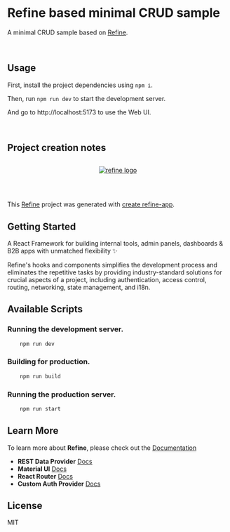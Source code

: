 # Refine based minimal CRUD sample

A minimal CRUD sample based on [Refine](https://refine.dev/).

<br/>

## Usage

First, install the project dependencies using `npm i`.

Then, run `npm run dev` to start the development server.

And go to http://localhost:5173 to use the Web UI.

<br/>

## Project creation notes

<div align="center" style="margin: 30px;">
    <a href="https://refine.dev">
    <img alt="refine logo" src="https://refine.ams3.cdn.digitaloceanspaces.com/readme/refine-readme-banner.png">
    </a>
</div>
<br/>

This [Refine](https://github.com/refinedev/refine) project was generated with [create refine-app](https://github.com/refinedev/refine/tree/master/packages/create-refine-app).

## Getting Started

A React Framework for building internal tools, admin panels, dashboards & B2B apps with unmatched flexibility ✨

Refine's hooks and components simplifies the development process and eliminates the repetitive tasks by providing industry-standard solutions for crucial aspects of a project, including authentication, access control, routing, networking, state management, and i18n.

## Available Scripts

### Running the development server.

```bash
    npm run dev
```

### Building for production.

```bash
    npm run build
```

### Running the production server.

```bash
    npm run start
```

## Learn More

To learn more about **Refine**, please check out the [Documentation](https://refine.dev/docs)

-   **REST Data Provider** [Docs](https://refine.dev/docs/core/providers/data-provider/#overview)
-   **Material UI** [Docs](https://refine.dev/docs/ui-frameworks/mui/tutorial/)
-   **React Router** [Docs](https://refine.dev/docs/core/providers/router-provider/)
-   **Custom Auth Provider** [Docs](https://refine.dev/docs/core/providers/auth-provider/)

## License

MIT
